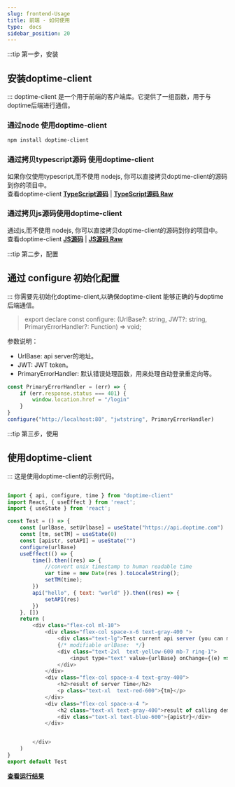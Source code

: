 ```yaml
---
slug: frontend-Usage
title: 前端 - 如何使用
type:  docs
sidebar_position: 20
---
```


:::tip 第一步，安装
## 安装doptime-client
::: 
doptime-client 是一个用于前端的客户端库。它提供了一组函数，用于与doptime后端进行通信。

### 通过node 使用doptime-client
```bash
npm install doptime-client
```

### 通过拷贝typescript源码 使用doptime-client  
如果你仅使用typescript,而不使用 nodejs, 你可以直接拷贝doptime-client的源码到你的项目中。   
查看doptime-client [**TypeScript源码**](https://github.com/doptime/doptime-client/blob/main/src/index.ts)  | [**TypeScript源码 Raw**](https://raw.githubusercontent.com/doptime/doptime-client/main/src/index.ts)


### 通过拷贝js源码使用doptime-client  
通过js,而不使用 nodejs, 你可以直接拷贝doptime-client的源码到你的项目中。  
查看doptime-client [**JS源码**](https://github.com/doptime/doptime-client/blob/main/lib/index.js)   |   [**JS源码 Raw**](https://raw.githubusercontent.com/doptime/doptime-client/main/lib/index.js)  


:::tip 第二步，配置
## 通过 configure 初始化配置
::: 
你需要先初始化doptime-client,以确保doptime-client 能够正确的与doptime后端通信。   
> export declare const configure: (UrlBase?: string, JWT?: string, PrimaryErrorHandler?: Function) => void; 
  
参数说明：
- UrlBase: api server的地址。
- JWT: JWT token。  
- PrimaryErrorHandler: 默认错误处理函数，用来处理自动登录重定向等。  


```javascript   title="test.js"
const PrimaryErrorHandler = (err) => {
    if (err.response.status === 401) {
        window.location.href = "/login"
    }
}
configure("http://localhost:80", "jwtstring", PrimaryErrorHandler)   
```



:::tip 第三步，使用
## 使用doptime-client
::: 
这是使用doptime-client的示例代码。  
```javascript   title="test.js"

import { api, configure, time } from "doptime-client"
import React, { useEffect } from 'react';
import { useState } from 'react';

const Test = () => {
    const [urlBase, setUrlbase] = useState("https://api.doptime.com")
    const [tm, setTM] = useState(0)
    const [apistr, setAPI] = useState("")
    configure(urlBase)
    useEffect(() => {
        time().then((res) => {
            //convert unix timestamp to human readable time
            var time = new Date(res ).toLocaleString();
            setTM(time);
        })
        api("hello", { text: "world" }).then((res) => {
            setAPI(res)
        })
    }, [])
    return (
        <div class="flex-col ml-10">
            <div class="flex-col space-x-6 text-gray-400 ">
                <div class="text-lg">Test current api server (you can modify it to test your api server):</div>
                {/* modifiable urlBase:  */}
                <div class="text-2xl  text-yellow-600 mb-7 ring-1">
                    <input type="text" value={urlBase} onChange={(e) => setUrlbase(e.target.value)} />
                </div>
            </div> 
            <div class="flex-col space-x-4 text-gray-400">
                <h2>result of server Time</h2>
                <p class="text-xl  text-red-600">{tm}</p>
            </div>
            <div class="flex-col space-x-4 ">
                <h2 class="text-xl text-gray-400">result of calling demoapi</h2>
                <div class="text-xl text-blue-600">{apistr}</div>
            </div>


        </div>
    )
}
export default Test
```
[**查看运行结果**](/test)

